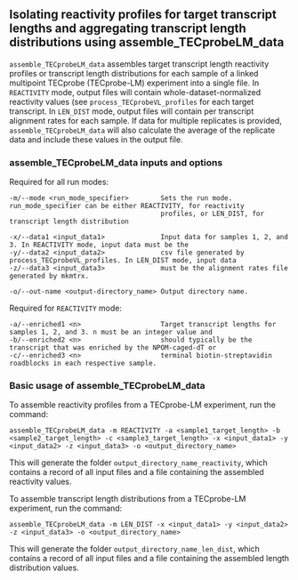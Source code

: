 ## Isolating reactivity profiles for target transcript lengths and aggregating transcript length distributions using assemble_TECprobeLM_data

`assemble_TECprobeLM_data` assembles target transcript length reactivity profiles or transcript length distributions for each sample of a linked multipoint TECprobe (TECprobe-LM) experiment into a single file. In `REACTIVITY` mode, output files will contain whole-dataset-normalized reactivity values (see `process_TECprobeVL_profiles` for each target transcript. In `LEN_DIST` mode, output files will contain per transcript alignment rates for each sample. If data for multiple replicates is provided, `assemble_TECprobeLM_data` will also calculate the average of the replicate data and include these values in the output file.

### assemble_TECprobeLM_data inputs and options

Required for all run modes:
```
-m/--mode <run_mode_specifier>        Sets the run mode. run_mode_specifier can be either REACTIVITY, for reactivity 
                                      profiles, or LEN_DIST, for transcript length distribution

-x/--data1 <input_data1>              Input data for samples 1, 2, and 3. In REACTIVITY mode, input data must be the 
-y/--data2 <input_data2>              csv file generated by process_TECprobeVL_profiles. In LEN_DIST mode, input data
-z/--data3 <input_data3>              must be the alignment rates file generated by mkmtrx.

-o/--out-name <output-directory_name> Output directory name.
```

Required for `REACTIVITY` mode:
```
-a/--enriched1 <n>                    Target transcript lengths for samples 1, 2, and 3. n must be an integer value and
-b/--enriched2 <n>                    should typically be the transcript that was enriched by the NPOM-caged-dT or 
-c/--enriched3 <n>                    terminal biotin-streptavidin roadblocks in each respective sample.
```

### Basic usage of assemble_TECprobeLM_data

To assemble reactivity profiles from a TECprobe-LM experiment, run the command: 

`assemble_TECprobeLM_data -m REACTIVITY -a <sample1_target_length> -b <sample2_target_length> -c <sample3_target_length> -x <input_data1> -y <input_data2> -z <input_data3> -o <output_directory_name>` 

This will generate the folder `output_directory_name_reactivity`, which contains a record of all input files and a file containing the assembled reactivity values.

To assemble transcript length distributions from a TECprobe-LM experiment, run the command: 

`assemble_TECprobeLM_data -m LEN_DIST -x <input_data1> -y <input_data2> -z <input_data3> -o <output_directory_name>`

This will generate the folder `output_directory_name_len_dist`, which contains a record of all input files and a file containing the assembled length distribution values.
